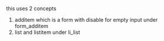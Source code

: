 this uses 2 concepts
1) additem which is a form with disable for empty input under form_additem
2) list and listitem under li_list

